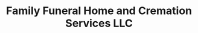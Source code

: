 ---
title: "Family Funeral Home and Cremation Services LLC"
url: /dunn/family-funeral-home-and-cremation-services-llc/
shop: funeral directors
---